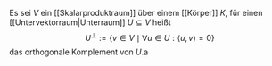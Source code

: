 Es sei $V$ ein [[Skalarproduktraum]] über einem [[Körper]] $K$, für einen [[Untervektorraum|Unterraum]] $U \subseteq V$ heißt
$$U^\perp := \{v \in V \mid \forall u \in U : \langle u, v \rangle = 0\}$$
das orthogonale Komplement von $U$.a
